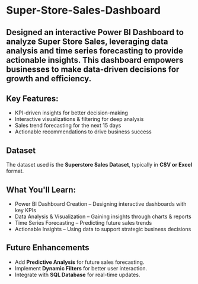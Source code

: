 # Super-Store-Sales-Dashboard

## Designed an interactive Power BI Dashboard to analyze Super Store Sales, leveraging data analysis and time series forecasting to provide actionable insights. This dashboard empowers businesses to make data-driven decisions for growth and efficiency.

## Key Features:
- KPI-driven insights for better decision-making 
- Interactive visualizations & filtering for deep analysis 
- Sales trend forecasting for the next 15 days 
- Actionable recommendations to drive business success 

## Dataset 
The dataset used is the **Superstore Sales Dataset**, typically in **CSV or Excel** format.

## What You'll Learn:
- Power BI Dashboard Creation – Designing interactive dashboards with key KPIs
- Data Analysis & Visualization – Gaining insights through charts & reports
- Time Series Forecasting – Predicting future sales trends
- Actionable Insights – Using data to support strategic business decisions

## Future Enhancements
- Add **Predictive Analysis** for future sales forecasting.  
- Implement **Dynamic Filters** for better user interaction.  
- Integrate with **SQL Database** for real-time updates.  
